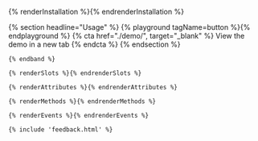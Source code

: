 {% renderInstallation %}{% endrenderInstallation %}

{% section headline="Usage" %}
  {% playground tagName=button %}{% endplayground %}
  {% cta href="./demo/", target="_blank" %}
View the demo in a new tab
  {% endcta %}
{% endsection %}


```
{% endband %}

{% renderSlots %}{% endrenderSlots %}

{% renderAttributes %}{% endrenderAttributes %}

{% renderMethods %}{% endrenderMethods %}

{% renderEvents %}{% endrenderEvents %}

{% include 'feedback.html' %}
